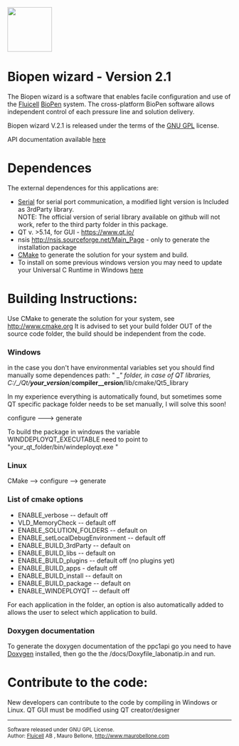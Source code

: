 <a href="http://fluicell.com/"><img src="https://github.com/bellonemauro/Labonatip2.0/blob/master/apps/Biopen_wizard/icons/fluicell_iconBIG.png"  width="100" height="100" /></a>

# Biopen wizard - Version 2.1

The Biopen wizard is a software that enables facile configuration and use of the <a href="http://fluicell.com/">Fluicell</a> <a href="http://fluicell.com/thebiopensystem/">BioPen</a> system. 
The cross-platform BioPen software allows independent control of each pressure line and solution delivery.

Biopen wizard V.2.1 is released under the terms of the <a href="https://www.gnu.org/licenses/gpl-3.0.en.html">GNU GPL</a> license. 

API documentation available <a href="https://bellonemauro.github.io/PPC1API-docs.io/">here</a>

# Dependences

The external dependences for this applications are:
  - <a href="https://github.com/wjwwood/serial">Serial</a> for serial port communication, a modified light version is Included as 3rdParty library. <br>
    NOTE: The official version of serial library available on github will not work, refer to the third party folder in this package.
  - QT  v. >5.14, for GUI - https://www.qt.io/
  - nsis http://nsis.sourceforge.net/Main_Page - only to generate the installation package
  - <a href="http://www.cmake.org">CMake</a> to generate the solution for your system and build. 
  - To install on some previous windows version you may need to update your Universal C Runtime in Windows <a href="https://support.microsoft.com/en-us/help/2999226/update-for-universal-c-runtime-in-windows">here</a>


# Building Instructions:

Use CMake to generate the solution for your system, see http://www.cmake.org
It is advised to set your build folder OUT of the source code folder, the build should be independent from the code. 


### Windows 
in the case you don't have environmental variables set you should find manually some dependences path:
" \__\" folder, in case of QT libraries, C:/___/Qt/__your_version___/__compiler__ersion__/lib/cmake/Qt5_library 

In my experience everything is automatically found, but sometimes some QT specific package folder needs to be set manually, I will solve this soon! 

configure --->  generate

To build the package in windows the variable WINDDEPLOYQT_EXECUTABLE need to point to "your_qt_folder/bin/windeployqt.exe "

### Linux 

CMake --> configure --> generate 

### List of cmake options 

 - ENABLE_verbose    -- default off
 - VLD_MemoryCheck   -- default off
 - ENABLE_SOLUTION_FOLDERS  -- default on
 - ENABLE_setLocalDebugEnvironment  -- default off
 - ENABLE_BUILD_3rdParty  -- default on 
 - ENABLE_BUILD_libs  -- default on
 - ENABLE_BUILD_plugins -- default off (no plugins yet)
 - ENABLE_BUILD_apps  - default off
 - ENABLE_BUILD_install -- default on
 - ENABLE_BUILD_package -- default on
 - ENABLE_WINDEPLOYQT -- default off
 
For each application in the folder, an option is also automatically added to allows the user to select which application to build. 
 
### Doxygen documentation 

To generate the doxygen documentation of the ppc1api go you need to have <a href="http://www.stack.nl/~dimitri/doxygen/">Doxygen</a> installed, 
then go the the /docs/Doxyfile_labonatip.in and run. 
 


# Contribute to the code:

New developers can contribute to the code by compiling in Windows or Linux.
QT GUI must be modified using QT creator/designer



---------------------------------------------------------------------
<sup> Software released under GNU GPL License. <br>
Author: <a href="http://fluicell.com/">Fluicell</a> AB , Mauro Bellone, http://www.maurobellone.com <br> </sup>
